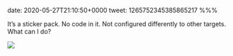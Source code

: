 date: 2020-05-27T21:10:50+0000
tweet: 1265752345385865217
%%%

It’s a sticker pack. No code in it. Not configured differently to other targets. What can I do?

![](EZDbC90WAAA7t2o.jpg)
